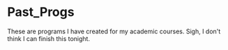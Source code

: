 # Past_Progs
These are programs I have created for my academic courses.
Sigh, I don't think I can finish this tonight.
